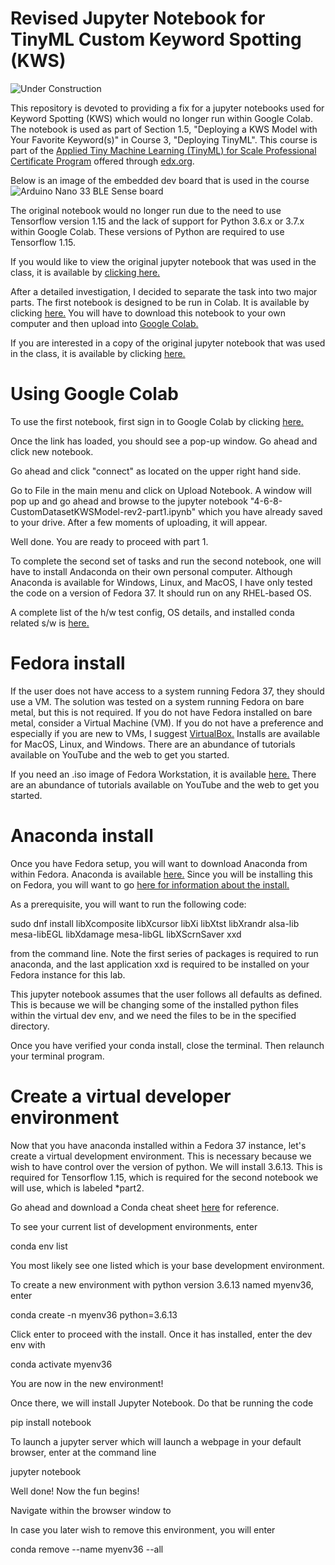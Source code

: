 # Revised Jupyter Notebook for TinyML Custom Keyword Spotting (KWS)

<img src="https://canadianmedicalteams.org/wp-content/uploads/2013/10/Website-Under-Construction-template1.jpg" alt="Under Construction">


This repository is devoted to providing a fix for a jupyter notebooks used for Keyword Spotting (KWS) which would no longer run within Google Colab.  The notebook is used as part of Section 1.5, "Deploying a KWS Model with Your Favorite Keyword(s)" in Course 3, "Deploying TinyML".  This course is part of the <a href="https://www.edx.org/professional-certificate/harvardx-applied-tiny-machine-learning-tinyml-for-scale">Applied Tiny Machine Learning (TinyML) for Scale Professional Certificate Program</a> offered through <a href="[url](https://www.edx.org)">edx.org</a>.

Below is an image of the embedded dev board that is used in the course
<img src="https://cdn.shopify.com/s/files/1/0506/1689/3647/products/ABX00031_01.iso_643x483.jpg?v=1626445224" alt="Arduino Nano 33 BLE Sense board"> 

The original notebook would no longer run due to the need to use Tensorflow version 1.15 and the lack of support for Python 3.6.x or 3.7.x within Google Colab.  These versions of Python are required to use Tensorflow 1.15.  

If you would like to view the original jupyter notebook that was used in the class, it is available by <a href="https://github.com/john-mangiaracina/TinyML-CustomKeywordSpotting/blob/main/4_6_8_CustomDatasetKWSModel_original_file.ipynb">clicking here.</a>

After a detailed investigation, I decided to separate the task into two major parts.  The first notebook is designed to be run in Colab.  It is available by clicking <a href="https://github.com/john-mangiaracina/4-6-8-CustomDatasetKWSModel-rev2-part1.ipynb">here.</a>  You will have to download this notebook to your own computer and then upload into <a href="https://colab.research.google.com/">Google Colab.</a>

If you are interested in a copy of the original jupyter notebook that was used in the class, it is available by clicking <a href="https://github.com/john-mangiaracina/TinyML-CustomKeywordSpotting/blob/main/4_6_8_CustomDatasetKWSModel_original_file.ipynb">here.</a>
 
#  Using Google Colab

To use the first notebook, first sign in to Google Colab by clicking <a href="https://colab.research.google.com/">here.</a>

Once the link has loaded, you should see a pop-up window.  Go ahead and click new notebook.

Go ahead and click "connect" as located on the upper right hand side.

Go to File in the main menu and click on Upload Notebook.  A window will pop up and go ahead and browse to the jupyter notebook "4-6-8-CustomDatasetKWSModel-rev2-part1.ipynb" which you have already saved to your drive. After a few moments of uploading, it will appear.

Well done.  You are ready to proceed with part 1.

To complete the second set of tasks and run the second notebook, one will have to install Andaconda on their own personal computer.  Although Anaconda is available for Windows, Linux, and MacOS, I have only tested the code on a version of Fedora 37.  It should run on any RHEL-based OS.  

A complete list of the h/w test config, OS details, and installed conda related s/w is <a href="https://github.com/john-mangiaracina/TinyML-CustomKeywordSpotting/blob/main/hardware-and-software-config-and-versions">here.</a>

#  Fedora install

If the user does not have access to a system running Fedora 37, they should use a VM.  The solution was tested on a system running Fedora on bare metal, but this is not required.  If you do not have Fedora installed on bare metal, consider a Virtual Machine (VM).  If you do not have a preference and especially if you are new to VMs, I suggest <a href="https://www.virtualbox.org/">VirtualBox.</a>  Installs are available for MacOS, Linux, and Windows.  There are an abundance of tutorials available on YouTube and the web to get you started.

If you need an .iso image of Fedora Workstation, it is available <a href="https://fedoraproject.org/workstation/">here.</a>  There are an abundance of tutorials available on YouTube and the web to get you started.

#  Anaconda install

Once you have Fedora setup, you will want to download Anaconda from within Fedora.  Anaconda is available <a href="https://www.anaconda.com/">here.</a>  Since you will be installing this on Fedora, you will want to go <a href="https://docs.anaconda.com/free/anaconda/install/linux/">here for information about the install.</a>  

As a prerequisite, you will want to run the following code:

sudo dnf install libXcomposite libXcursor libXi libXtst libXrandr alsa-lib mesa-libEGL libXdamage mesa-libGL libXScrnSaver xxd

from the command line.  Note the first series of packages is required to run anaconda, and the last application xxd is required to be installed on your Fedora instance for this lab.

This jupyter notebook assumes that the user follows all defaults as defined.  This is because we will be changing some of the installed python files within the virtual dev env, and we need the files to be in the specified directory.

Once you have verified your conda install, close the terminal.  Then relaunch your terminal program.

#  Create a virtual developer environment

Now that you have anaconda installed within a Fedora 37 instance, let's create a virtual development environment.  This is necessary because we wish to have control over the version of python.  We will install 3.6.13.  This is required for Tensorflow 1.15, which is required for the second notebook we will use, which is labeled *part2.

Go ahead and download a Conda cheat sheet <a href="https://docs.conda.io/projects/conda/en/4.6.0/_downloads/52a95608c49671267e40c689e0bc00ca/conda-cheatsheet.pdf">here</a> for reference.

To see your current list of development environments, enter

conda env list

You most likely see one listed which is your base development environment.

To create a new environment with python version 3.6.13 named myenv36, enter

conda create -n myenv36 python=3.6.13

Click enter to proceed with the install.  Once it has installed, enter the dev env with

conda activate myenv36

You are now in the new environment!

Once there, we will install Jupyter Notebook.  Do that be running the code

pip install notebook

To launch a jupyter server which will launch a webpage in your default browser, enter at the command line

jupyter notebook

Well done!  Now the fun begins!

Navigate within the browser window to

In case you later wish to remove this environment, you will enter

conda remove --name myenv36 --all

